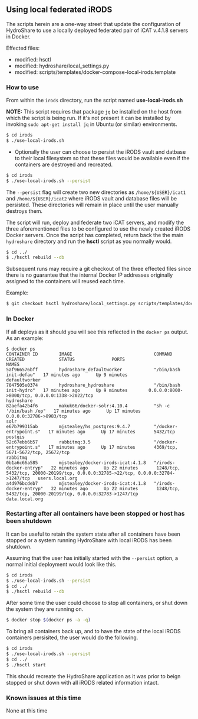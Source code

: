 ## Using local federated iRODS

The scripts herein are a one-way street that update the configuration of HydroShare to use a locally deployed federated pair 
of iCAT v.4.1.8 servers in Docker.

Effected files:
-	modified:   hsctl
-	modified:   hydroshare/local_settings.py
-	modified:   scripts/templates/docker-compose-local-irods.template

### How to use

From within the `irods` directory, run the script named **use-local-irods.sh**

**NOTE:** This script requires that package `jq` be installed on the host from which the script is being run. If it's not present it can be installed by invoking `sudo apt-get install jq` in Ubuntu (or similar) environments. 

```bash
$ cd irods
$ ./use-local-irods.sh
```

  - Optionally the user can choose to persist the iRODS vault and datbase to their local filesystem so that these files would be available even if the containers are destroyed and recreated.

  ```bash
  $ cd irods
  $ ./use-local-irods.sh --persist
  ```
  The `--persist` flag will create two new directories as `/home/${USER}/icat1` and `/home/${USER}/icat2` where iRODS vault and database files will be persisted. These directories will remain in place until the user manually destroys them.

The script will run, deploy and federate two iCAT servers, and modify the three aforementioned files to be configured to use the 
newly created iRODS Docker servers. Once the script has completed, return back the the main `hydroshare` directory and run
the **hsctl** script as you normally would.

```bash
$ cd ../
$ ./hsctl rebuild --db
```

Subsequent runs may require a git checkout of the three effected files since there is no guarantee that the internal Docker IP addresses originally assigned to the containers will reused each time. 

Example:

```bash
$ git checkout hsctl hydroshare/local_settings.py scripts/templates/docker-compose-local-irods.template
```

### In Docker

If all deploys as it should you will see this reflected in the `docker ps` output. As an example:

```
$ docker ps
CONTAINER ID        IMAGE                               COMMAND                  CREATED             STATUS              PORTS                                                                                 NAMES
5af966576bff        hydroshare_defaultworker            "/bin/bash init-defau"   17 minutes ago      Up 9 minutes                                                                                              defaultworker
7047505e0374        hydroshare_hydroshare               "/bin/bash init-hydro"   17 minutes ago      Up 9 minutes        0.0.0.0:8000->8000/tcp, 0.0.0.0:1338->2022/tcp                                        hydroshare
82aefa42b4f6        makuk66/docker-solr:4.10.4          "sh -c '/bin/bash /op"   17 minutes ago      Up 17 minutes       0.0.0.0:32786->8983/tcp                                                               solr
e67b799315ab        mjstealey/hs_postgres:9.4.7         "/docker-entrypoint.s"   17 minutes ago      Up 17 minutes       5432/tcp                                                                              postgis
52c67ebb6b57        rabbitmq:3.5                        "/docker-entrypoint.s"   17 minutes ago      Up 17 minutes       4369/tcp, 5671-5672/tcp, 25672/tcp                                                    rabbitmq
0b1a6c66a585        mjstealey/docker-irods-icat:4.1.8   "/irods-docker-entryp"   22 minutes ago      Up 22 minutes       1248/tcp, 5432/tcp, 20000-20199/tcp, 0.0.0.0:32785->22/tcp, 0.0.0.0:32784->1247/tcp   users.local.org
a4d976bcdeb7        mjstealey/docker-irods-icat:4.1.8   "/irods-docker-entryp"   22 minutes ago      Up 22 minutes       1248/tcp, 5432/tcp, 20000-20199/tcp, 0.0.0.0:32783->1247/tcp                          data.local.org
```

### Restarting after all containers have been stopped or host has been shutdown

It can be useful to retain the system state after all containers have been stopped or a system running HydroShare with local iRODS has been shutdown.

Assuming that the user has initially started with the `--persist` option, a normal initial deployment would look like this.

```bash
$ cd irods
$ ./use-local-irods.sh --persist
$ cd ../
$ ./hsctl rebuild --db
```
After some time the user could choose to stop all containers, or shut down the system they are running on.

```bash
$ docker stop $(docker ps -a -q)
```
To bring all containers back up, and to have the state of the local iRODS containers persisited, the user would do the following.

```bash
$ cd irods
$ ./use-local-irods.sh --persist
$ cd ../
$ ./hsctl start
```

This should recreate the HydroShare application as it was prior to beign stopped or shut down with all iRODS related information intact.

### Known issues at this time

None at this time
